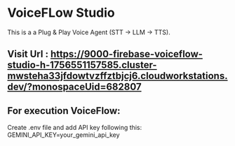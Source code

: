# VoiceFLow Studio

This is a a Plug & Play Voice Agent (STT → LLM → TTS).

## Visit Url : https://9000-firebase-voiceflow-studio-h-1756551157585.cluster-mwsteha33jfdowtvzffztbjcj6.cloudworkstations.dev/?monospaceUid=682807

## For execution VoiceFlow:
Create .env file and add API key following this: 
GEMINI_API_KEY=your_gemini_api_key